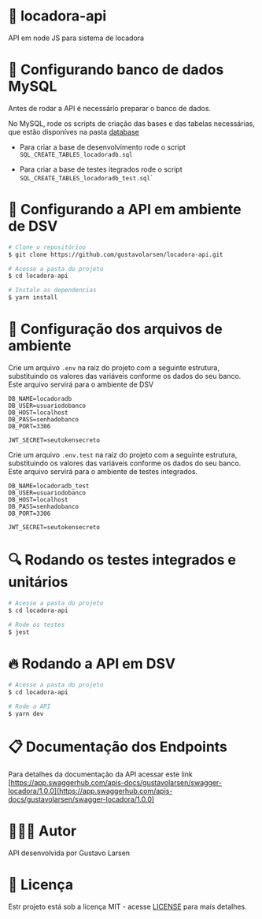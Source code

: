 # 📼 locadora-api

API em node JS para sistema de locadora

# 🐬 Configurando banco de dados MySQL

Antes de rodar a API é necessário preparar o banco de dados.

No MySQL, rode os scripts de criação das bases e das tabelas necessárias, que estão disponíves na pasta [database](https://github.com/gustavolarsen/locadora-api/tree/main/database)

- Para criar a base de desenvolvimento rode o script `SQL_CREATE_TABLES_locadoradb.sql`

- Para criar a base de testes itegrados rode o script `SQL_CREATE_TABLES_locadoradb_test.sql`´

# 🔨 Configurando a API em ambiente de DSV

```bash
# Clone o repositórioo
$ git clone https://github.com/gustavolarsen/locadora-api.git

# Acesse a pasta do projeto
$ cd locadora-api

# Instale as dependencias
$ yarn install
```

# 📁 Configuração dos arquivos de ambiente

Crie um arquivo `.env` na raiz do projeto com a seguinte estrutura,
substituindo os valores das variáveis conforme os dados do seu banco. Este arquivo servirá para o ambiente de DSV

```
DB_NAME=locadoradb
DB_USER=usuariodobanco
DB_HOST=localhost
DB_PASS=senhadobanco
DB_PORT=3306

JWT_SECRET=seutokensecreto
```

Crie um arquivo `.env.test` na raiz do projeto com a seguinte estrutura,
substituindo os valores das variáveis conforme os dados do seu banco. Este arquivo servirá para o ambiente de testes integrados.

```
DB_NAME=locadoradb_test
DB_USER=usuariodobanco
DB_HOST=localhost
DB_PASS=senhadobanco
DB_PORT=3306

JWT_SECRET=seutokensecreto
```

# 🔍 Rodando os testes integrados e unitários

```bash
# Acesse a pasta do projeto
$ cd locadora-api

# Rode os testes
$ jest
```

# 🔥 Rodando a API em DSV

```bash
# Acesse a pasta do projeto
$ cd locadora-api

# Rode a API
$ yarn dev
```

# 📋 Documentação dos Endpoints

Para detalhes da documentação da API acessar este link [https://app.swaggerhub.com/apis-docs/gustavolarsen/swagger-locadora/1.0.0](https://app.swaggerhub.com/apis-docs/gustavolarsen/swagger-locadora/1.0.0)

# 👩🏼‍🦲 Autor

API desenvolvida por Gustavo Larsen

# 📃 Licença

Estr projeto está sob a licença MIT - acesse [LICENSE](https://github.com/gustavolarsen/dev-radar-api/blob/main/LICENSE) para mais detalhes.
